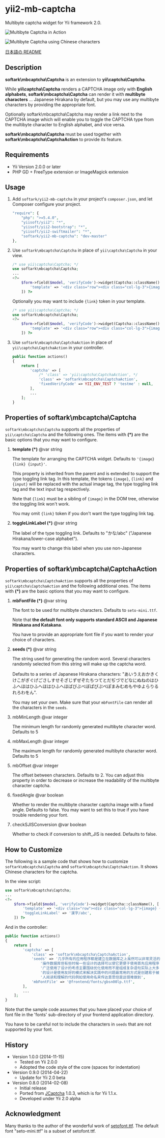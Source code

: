 yii2-mb-captcha
===============

Multibyte captcha widget for Yii framework 2.0.

![Multibyte Captcha in Action](images/mb-captcha.png "Multibyte Captcha in Action")

![Multibyte Captcha using Chinese characters](images/mb-captcha-c.png "Multibyte Captcha using Chinese characters")

[日本語の README](README_ja.md)

Description
-----------

**softark\mbcaptcha\Captcha** is an extension to **yii\captcha\Captcha**.

While **yii\captcha\Captcha** renders a CAPTCHA image only with **English alphabets**,
**softark\mbcaptcha\Captcha** can render it with **multibyte characters** ... Japanese Hirakana
by default, but you may use any multibyte characters by providing the appropriate font.

Optionally softark\mbcaptcha\Captcha may render a link next to the CAPTCHA image which will
enable you to toggle the CAPTCHA type from the multibyte character to English alphabet, and vice versa.

**softark\mbcaptcha\Captcha** must be used together with **softark\mbcaptcha\CaptchaAction** to provide its feature.

Requirements
------------
+ Yii Version 2.0.0 or later
+ PHP GD + FreeType extension or ImageMagick extension

Usage
-----
1. Add `softark/yii2-mb-captcha` in your project's `composer.json`, and let Composer configure your project.

    ```php
    "require": {
        "php": ">=5.4.0",
        "yiisoft/yii2": "*",
        "yiisoft/yii2-bootstrap": "*",
        "yiisoft/yii2-swiftmailer": "*",
        "softark/yii2-mb-captcha": "dev-master"
    },
    ```

2. Use `softark\mbcaptcha\Captcha` in place of `yii\captcha\Captcha` in your view.

    ```php
    /* use yii\captcha\Captcha; */
    use softark\mbcaptcha\Captcha;
    ...
    <?=
        $form->field($model, 'verifyCode')->widget(Captcha::className(), [
            'template' => '<div class="row"><div class="col-lg-3">{image}</div><div class="col-lg-6">{input}</div></div>',
        ]) ?>
    ```

    Optionally you may want to include `{link}` token in your template.
    ```php
    /* use yii\captcha\Captcha; */
    use softark\mbcaptcha\Captcha;
    <?=
        $form->field($model, 'verifyCode')->widget(Captcha::className(), [
            'template' => '<div class="row"><div class="col-lg-3">{image} {link}</div><div class="col-lg-6">{input}</div></div>',
        ]) ?>
    ```

3. Use `softark\mbcaptcha\CaptchaAction` in place of `yii\captcha\CaptchaAction` in your controller.

    ```php
    public function actions()
    {
        return [
            'captcha' => [
                /* 'class' => 'yii\captcha\CaptchaAction', */
                'class' => 'softark\mbcaptcha\CaptchaAction',
                'fixedVerifyCode' => YII_ENV_TEST ? 'testme' : null,
            ],
            ...
        ];
    }
    ```

Properties of softark\mbcaptcha\Captcha
---------------------------------------
`softark\mbcaptcha\Captcha` supports all the properties of `yii\captcha\Captcha` and the following ones.
The items with **(*)** are the basic options that you may want to configure.

1. **template (*)** @var string

    The template for arranging the CAPTCHA widget. Defaults to `'{image} {link} {input}'`.

    This property is inherited from the parent and is extended to support the type toggling link tag.
    In this template, the tokens `{image}`, `{link}` and `{input}` will be replaced with the actual image tag,
    the type toggling link tag and the text input tag respectively.

    Note that `{link}` must be a sibling of `{image}` in the DOM tree, otherwise the toggling link won't work.

    You may omit `{link}` token if you don't want the type toggling link tag.

2. **toggleLinkLabel (*)** @var string

    The label of the type toggling link. Defaults to "かな/abc" ("Japanese Hirakana/lower-case alphabet").

    You may want to change this label when you use non-Japanese characters.

Properties of softark\mbcaptcha\CaptchaAction
---------------------------------------------
`softark\mbcaptcha\CaptchaAction` supports all the properties of `yii\captcha\CaptchaAction` and the following additional ones.
The items with **(*)** are the basic options that you may want to configure.

1. **mbFontFile (*)** @var string

    The font to be used for multibyte characters. Defaults to `seto-mini.ttf`.

    Note that **the default font only supports standard ASCII and Japanese Hirakana and Katakana**.

    You have to provide an appropriate font file if you want to render your choice of characters.

2. **seeds (*)** @var string

    The string used for generating the random word. Several characters randomly selected from this string will make up the captcha word.

    Defaults to a series of Japanese Hirakana characters: "あいうえおかきくけこがぎぐげごさしすせそざじずぜぞたちつてとだぢづでどなにぬねのはひふへほはひふへほはひふへほばびぶべぼぱぴぷぺぽまみむめもやゆよらりるれろわをん".

    You may set your own. Make sure that your `mbFontFile` can render all the characters in the `seeds`.

3. mbMinLength @var integer

    The minimum length for randomly generated multibyte character word. Defaults to 5

4. mbMaxLength @var integer

    The maximum length for randomly generated multibyte character word. Defaults to 5

5. mbOffset @var integer

    The offset between characters. Defaults to 2.
    You can adjust this property in order to decrease or increase the readability of the multibyte character captcha.

6. fixedAngle @var boolean

    Whether to render the multibyte character captcha image with a fixed angle. Defaults to false.
    You may want to set this to true if you have trouble rendering your font.

7. checkSJISConversion @var boolean

    Whether to check if conversion to shift_JIS is needed. Defaults to false.

How to Customize
----------------

The following is a sample code that shows how to customize `softark\mbcaptcha\Captcha` and `softark\mbcaptcha\CaptchaAction`.
It shows Chinese characters for the captcha.

In the view script:

```php
use softark\mbcaptcha\Captcha;
...
<?=
    $form->field($model, 'verifyCode')->widget(Captcha::className(), [
        'template' => '<div class="row"><div class="col-lg-3">{image} {link}</div><div class="col-lg-6">{input}</div></div>',
        'toggleLinkLabel' => '漢字/abc',
    ]) ?>
```

And in the controller:

```php
public function actions()
{
    return [
        'captcha' => [
            'class' => 'softark\mbcaptcha\CaptchaAction',
            'seeds' => '几乎所有的应用程序都是建立在数据库之上虽然可以非常灵活的' .
                '操作数据库但有些时候一些设计的选择可以使它更便于使用首先应用程序' .
                '广泛使用了设计的考虑主要围绕优化使用而不是组成复杂语句实际上大多' .
                '的设计是使用友好的模式来解决实践中的问题最常用的方式是创建易于被' .
                '人阅读和理解的代码例如使用命名来传达意思但是这很难做到',
            'mbFontFile' => '@frontend/fonts/gbsn00lp.ttf',
        ],
        ...
    ];
}
```

Note that the sample code assumes that you have placed your choice of font file in the 'fonts' sub-directory of your frontend application directory.

You have to be careful not to include the characters in `seeds` that are not supported by your font.

History
-------

+ Version 1.0.0 (2014-11-15)
    + Tested on Yii 2.0.0
    + Adopted the code style of the core (spaces for indentation) 
+ Version 0.9.0 (2014-04-22)
    + Update for Yii 2.0 beta
+ Version 0.8.0 (2014-02-08)
    + Initial release
    + Ported from [JCaptcha](https://github.com/softark/JCaptcha) 1.0.3, which is for Yii 1.1.x.
    + Developed under Yii 2.0 alpha

Acknowledgment
--------------
Many thanks to the author of the wonderful work of [setofont.ttf](http://setofont.sourceforge.jp/). The default font "seto-mini.ttf" is a subset of setofont.ttf.

